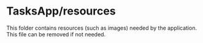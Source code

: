# TasksApp/resources

This folder contains resources (such as images) needed by the application. This file can
be removed if not needed.
